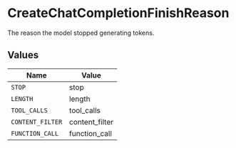 # CreateChatCompletionFinishReason

The reason the model stopped generating tokens.


## Values

| Name             | Value            |
| ---------------- | ---------------- |
| `STOP`           | stop             |
| `LENGTH`         | length           |
| `TOOL_CALLS`     | tool_calls       |
| `CONTENT_FILTER` | content_filter   |
| `FUNCTION_CALL`  | function_call    |